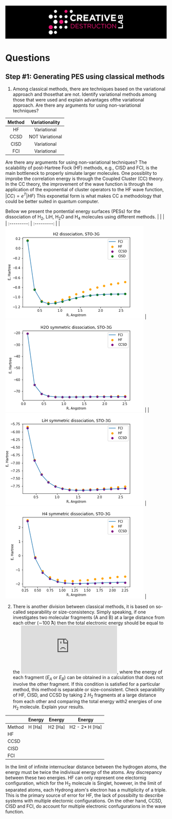 ![CDL 2020 Cohort Project](../figures/CDL_logo.jpg)


# Questions 

## Step #1: Generating PES using classical methods
1. Among classical methods, there are techniques based on the variational approach and thosethat are not.  Identify variational methods among those that were used and explain advantages ofthe variational approach.  Are there any arguments for using non-variational techniques?

| Method |  Variationality |
|:------:|:---------------:|
|   HF   |   Variational   |   
|  CCSD  | NOT Variational |   
|  CISD  |   Variational   |   
|   FCI  |   Variational   |   

Are there any arguments for using non-variational techniques?
The scalability of post-Hartree Fock (HF) methods, e.g., CISD and FCI, is the main bottleneck to properly simulate larger molecules. 
One possiblity to improbe the correlation energy is through the Coupled Cluster (CC) theory.
In the CC theory, the improvement of the wave function is through the application of the exponential of cluster operators  to the HF wave function, $| CC \rangle = e^{T}| HF \rangle$ 
This exponetial form is what makes CC a methodology that could be better suited in quantum computer.

<!---
Coupled cluster (CC) theory provides a compelling framework of approximate infinite-order perturbation theory, in the form of an exponential of cluster operators describing the true quantum many-body effects of the electronic wave function at a computational cost that, despite being significantly more expensive than DFT, scales polynomially with system size. 
-->

Bellow we present the pontential energy surfaces (PESs) for the dissociation of H<sub>2</sub>, LiH, H<sub>2</sub>O and H<sub>4</sub> molecules using different methods.
|  |  | 
| :---------: | :---------: |
| ![Unsolved Graph](./resources/plots_task1/h2_dissociation.png)  | ![Unsolved Graph](./resources/plots_task1/h2o_dissociation.png) |
| ![Unsolved Graph](./resources/plots_task1/lih_dissociation.png) | ![Unsolved Graph](./resources/plots_task1/h4_dissociation.png) |


2. There is another division between classical methods, it is based on so-called separability or size-consistency.   Simply speaking, if one investigates two molecular fragments (A and B) at a large distance from each other (∼100 ̊A) then the total electronic energy should be equal to the ![Sum of energies](https://latex.codecogs.com/gif.latex?%5Csum%20E_%7BA&plus;B%7D%3DE_%7BA%7D&plus;E_%7BB%7D), where the energy of each fragment ($E_{A}$ or $E_{B}$) can be obtained in a calculation that does not involve the other fragment.  If this condition is satisfied for a particular method, this method is separable or size-consistent.  Check separability of HF, CISD, and CCSD by taking 2 $H_{2}$ fragments at a large distance from each other and comparing the total energy with2 energies of one $H_{2}$ molecule.  Explain your results.


|        | Energy | Energy     | Energy                 |
|--------|--------|------------|------------------------|
| Method | H [Ha] | H2 [Ha]    |  H2 - 2* H [Ha]        | 
|   HF   |        |            |                        |
|  CCSD  |        |            |                        |
|  CISD  |        |            |                        |
|   FCI  |        |            |                        |


In the limit of infinite internuclear distance between the hydrogen atoms, the energy must be twice the indivisual energy of the atoms. Any discrepancy between these two energies.
HF can only represent one electornig configuration, which for the H<sub>2</sub> molecule is Singlet, however, in the limit of separated atoms, each Hydrong atom's electron has a multiplicity of a triple. This is the primary source of error for HF, the lack of possibilty to describe systems with multiple electornic configurations.
On the other hand, CCSD, CISD and FCI, do account for multiple electronic confugurations in the wave function. 

